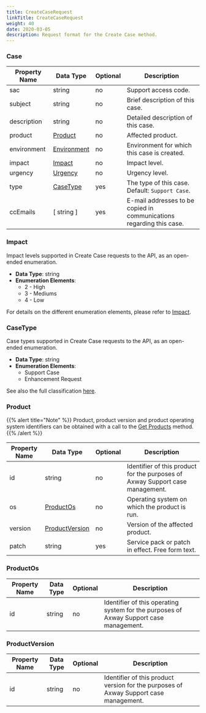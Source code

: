 ```yaml
---
title: CreateCaseRequest
linkTitle: CreateCaseRequest
weight: 40
date: 2020-03-05
description: Request format for the Create Case method.
---
```


### Case

| Property Name | Data Type                     | Optional | Description |
|---------------|-------------------------------|----------|-------------|
| sac           | string                        |       no | Support access code. |
| subject       | string                        |       no | Brief description of this case. |
| description   | string                        |       no | Detailed description of this case. |
| product       | [Product](#product)           |       no | Affected product. |
| environment   | [Environment](/docs/shared_services/supportapi/formats/environment) |       no | Environment for which this case is created. |
| impact        | [Impact](#impact)             |       no | Impact level. |
| urgency       | [Urgency](/docs/shared_services/supportapi/formats/urgency)         |       no | Urgency level. |
| type          | [CaseType](#casetype)         |      yes | The type of this case. Default: `Support Case`. |
| ccEmails      | [ string ]                    |      yes | E-mail addresses to be copied in communications regarding this case. |

### Impact

Impact levels supported in Create Case requests to the API, as an open-ended enumeration.

* **Data Type**: string
* **Enumeration Elements**:
    * 2 - High
    * 3 - Mediums
    * 4 - Low

For details on the different enumeration elements, please refer to [Impact](/docs/shared_services/supportapi/formats/impact).

### CaseType

Case types supported in Create Case requests to the API, as an open-ended enumeration.

* **Data Type**: string
* **Enumeration Elements**:
    * Support Case
    * Enhancement Request

See also the full classification [here](/docs/shared_services/supportapi/formats/case_type).

### Product

{{% alert title="Note" %}}
Product, product version and product operating system identifiers can be obtained with a call to the [Get Products](/docs/shared_services/supportapi/methods/get_products) method.
{{% /alert %}}

| Property Name | Data Type                         | Optional | Description |
|---------------|-----------------------------------|----------|-------------|
| id            | string                            |       no | Identifier of this product for the purposes of Axway Support case management. |
| os            | [ProductOs](#productos)           |       no | Operating system on which the product is run. |
| version       | [ProductVersion](#productversion) |       no | Version of the affected product. |
| patch         | string                            |      yes | Service pack or patch in effect. Free form text. |

### ProductOs

| Property Name | Data Type | Optional | Description |
|---------------|-----------|----------|-------------|
| id            | string    |       no | Identifier of this operating system for the purposes of Axway Support case management. |

### ProductVersion

| Property Name | Data Type | Optional | Description |
|---------------|-----------|----------|-------------|
| id            | string    |       no | Identifier of this product version for the purposes of Axway Support case management. |
